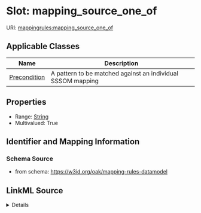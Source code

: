 # Slot: mapping_source_one_of

URI: [mappingrules:mapping_source_one_of](https://w3id.org/oak/mapping-rules-datamodel/mapping_source_one_of)



<!-- no inheritance hierarchy -->




## Applicable Classes

| Name | Description |
| --- | --- |
[Precondition](Precondition.md) | A pattern to be matched against an individual SSSOM mapping






## Properties

* Range: [String](String.md)
* Multivalued: True








## Identifier and Mapping Information







### Schema Source


* from schema: https://w3id.org/oak/mapping-rules-datamodel




## LinkML Source

<details>
```yaml
name: mapping_source_one_of
from_schema: https://w3id.org/oak/mapping-rules-datamodel
rank: 1000
multivalued: true
alias: mapping_source_one_of
owner: Precondition
domain_of:
- Precondition
range: string

```
</details>